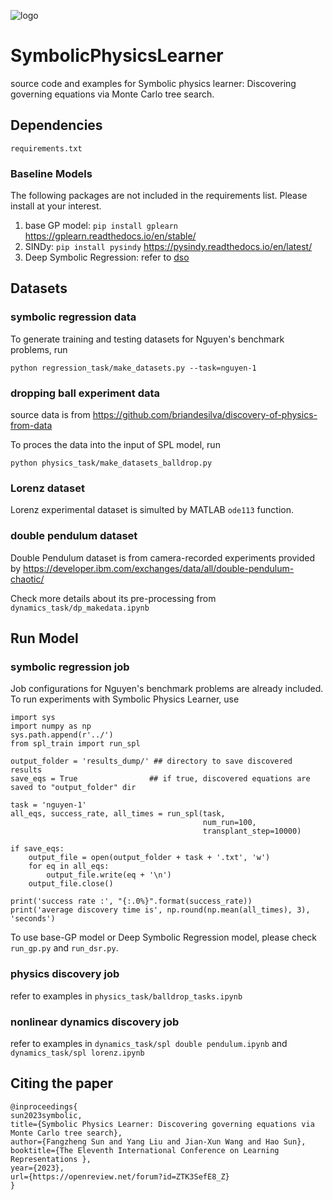 ![logo](spl-logo.png)

# SymbolicPhysicsLearner

source code and examples for Symbolic physics learner: Discovering governing equations via Monte Carlo tree search. 

## Dependencies

`requirements.txt`

### Baseline Models
The following packages are not included in the requirements list. Please install at your interest. 

1. base GP model: `pip install gplearn` https://gplearn.readthedocs.io/en/stable/
2. SINDy: `pip install pysindy` https://pysindy.readthedocs.io/en/latest/
3. Deep Symbolic Regression: refer to [dso](https://github.com/brendenpetersen/deep-symbolic-optimization)

## Datasets
### symbolic regression data
To generate training and testing datasets for Nguyen's benchmark problems, run
```
python regression_task/make_datasets.py --task=nguyen-1
```
### dropping ball experiment data 
source data is from https://github.com/briandesilva/discovery-of-physics-from-data

To proces the data into the input of SPL model, run
```
python physics_task/make_datasets_balldrop.py
```
### Lorenz dataset
Lorenz experimental dataset is simulted by MATLAB `ode113` function. 

### double pendulum dataset
Double Pendulum dataset is from camera-recorded experiments provided by https://developer.ibm.com/exchanges/data/all/double-pendulum-chaotic/

Check more details about its pre-processing from `dynamics_task/dp_makedata.ipynb`

## Run Model
### symbolic regression job
Job configurations for Nguyen's benchmark problems are already included. To run experiments with Symbolic Physics Learner, use
```
import sys
import numpy as np
sys.path.append(r'../')
from spl_train import run_spl

output_folder = 'results_dump/' ## directory to save discovered results
save_eqs = True                ## if true, discovered equations are saved to "output_folder" dir

task = 'nguyen-1'
all_eqs, success_rate, all_times = run_spl(task, 
                                           num_run=100, 
                                           transplant_step=10000)
                                           
if save_eqs:
    output_file = open(output_folder + task + '.txt', 'w')
    for eq in all_eqs:
        output_file.write(eq + '\n')
    output_file.close()

print('success rate :', "{:.0%}".format(success_rate))
print('average discovery time is', np.round(np.mean(all_times), 3), 'seconds')                                          
```
To use base-GP model or Deep Symbolic Regression model, please check `run_gp.py` and `run_dsr.py`. 

### physics discovery job
refer to examples in `physics_task/balldrop_tasks.ipynb`

### nonlinear dynamics discovery job
refer to examples in `dynamics_task/spl double pendulum.ipynb` and `dynamics_task/spl lorenz.ipynb`

## Citing the paper
```
@inproceedings{
sun2023symbolic,
title={Symbolic Physics Learner: Discovering governing equations via Monte Carlo tree search},
author={Fangzheng Sun and Yang Liu and Jian-Xun Wang and Hao Sun},
booktitle={The Eleventh International Conference on Learning Representations },
year={2023},
url={https://openreview.net/forum?id=ZTK3SefE8_Z}
}
```
